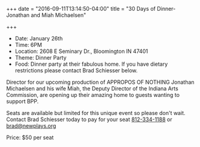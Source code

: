 +++
date = "2016-09-11T13:14:50-04:00"
title = "30 Days of Dinner-Jonathan and Miah Michaelsen"

+++
* Date: January 26th
* Time: 6PM
* Location: 2608 E Seminary Dr., Bloomington IN 47401
* Theme: Dinner Party
* Food: Dinner party at their fabulous home. If you have dietary restrictions please contact Brad Schiesser below.

Director for our upcoming production of APPROPOS OF NOTHING Jonathan Michaelsen and his wife Miah, the Deputy Director of the Indiana Arts Commission, are opening up their amazing home to guests wanting to support BPP.

Seats are available but limited for this unique event so please don't wait. Contact Brad Schiesser today to pay for your seat  [812-334-1188](telto:1+812-334-1188) or [brad@newplays.org](mailto:brad@newplays.org)

Price: $50 per seat
